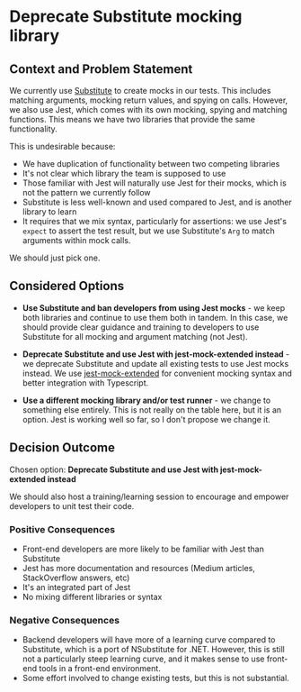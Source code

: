 # Deprecate Substitute mocking library

## Context and Problem Statement

<!-- Give a background of the problem this ADR addresses as well as a history of previous attempts to fix, if known -->
We currently use [Substitute](https://www.npmjs.com/package/@fluffy-spoon/substitute) to create mocks in our tests. This includes matching arguments, mocking return values, and spying on calls. However, we also use Jest, which comes with its own mocking, spying and matching functions. This means we have two libraries that provide the same functionality.

This is undesirable because:

* We have duplication of functionality between two competing libraries
* It's not clear which library the team is supposed to use
* Those familiar with Jest will naturally use Jest for their mocks, which is not the pattern we currently follow
* Substitute is less well-known and used compared to Jest, and is another library to learn
* It requires that we mix syntax, particularly for assertions: we use Jest's `expect` to assert the test result, but we use Substitute's `Arg` to match arguments within mock calls.

We should just pick one.

## Considered Options

* **Use Substitute and ban developers from using Jest mocks** - we keep both libraries and continue to use them both in tandem. In this case, we should provide clear guidance and training to developers to use Substitute for all mocking and argument matching (not Jest).

* **Deprecate Substitute and use Jest with jest-mock-extended instead** - we deprecate Substitute and update all existing tests to use Jest mocks instead. We use [jest-mock-extended](https://github.com/marchaos/jest-mock-extended/) for convenient mocking syntax and better integration with Typescript.

* **Use a different mocking library and/or test runner** - we change to something else entirely. This is not really on the table here, but it is an option. Jest is working well so far, so I don't propose we change it.

## Decision Outcome

Chosen option: **Deprecate Substitute and use Jest with jest-mock-extended instead**

We should also host a training/learning session to encourage and empower developers to unit test their code.

### Positive Consequences
* Front-end developers are more likely to be familiar with Jest than Substitute
* Jest has more documentation and resources (Medium articles, StackOverflow answers, etc)
* It's an integrated part of Jest
* No mixing different libraries or syntax

### Negative Consequences
* Backend developers will have more of a learning curve compared to Substitute, which is a port of NSubstitute for .NET. However, this is still not a particularly steep learning curve, and it makes sense to use front-end tools in a front-end environment.
* Some effort involved to change existing tests, but this is not substantial.
